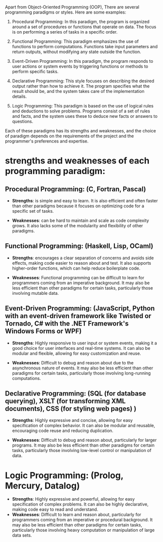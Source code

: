 Apart from Object-Oriented Programming (OOP), There are several programming paradigms or styles.
Here are some examples:

01. Procedural Programming: In this paradigm, the program is organized around a set of procedures or functions that operate on data. The focus is on performing a series of tasks in a specific order.

02. Functional Programming: This paradigm emphasizes the use of functions to perform computations. Functions take input parameters and return outputs, without modifying any state outside the function.

03. Event-Driven Programming: In this paradigm, the program responds to user actions or system events by triggering functions or methods to perform specific tasks.

04. Declarative Programming: This style focuses on describing the desired output rather than how to achieve it. The program specifies what the result should be, and the system takes care of the implementation details.

05. Logic Programming: This paradigm is based on the use of logical rules and deductions to solve problems. Programs consist of a set of rules and facts, and the system uses these to deduce new facts or answers to questions.

Each of these paradigms has its strengths and weaknesses, and the choice of paradigm depends on the requirements of the project and the programmer's preferences and expertise.

# strengths and weaknesses of each programming paradigm:

## Procedural Programming: (C, Fortran, Pascal)
   - **Strengths**: is simple and easy to learn. It is also efficient and often faster than other paradigms because it focuses on optimizing code for a specific set of tasks.
   
   - **Weaknesses**: can be hard to maintain and scale as code complexity grows. It also lacks some of the modularity and flexibility of other paradigms.

## Functional Programming: (Haskell, Lisp, OCaml)
   - **Strengths**: encourages a clear separation of concerns and avoids side effects, making code easier to reason about and test. It also supports higher-order functions, which can help reduce boilerplate code.
  
   - **Weaknesses**: Functional programming can be difficult to learn for programmers coming from an imperative background. It may also be less efficient than other paradigms for certain tasks, particularly those involving mutable data.

## Event-Driven Programming: (JavaScript, Python with an event-driven framework like Twisted or Tornado, C# with the .NET Framework's Windows Forms or WPF) 
   - **Strengths**: Highly responsive to user input or system events, making it a good choice for user interfaces and real-time systems. It can also be modular and flexible, allowing for easy customization and reuse.
 
   - **Weaknesses**: Difficult to debug and reason about due to the asynchronous nature of events. It may also be less efficient than other paradigms for certain tasks, particularly those involving long-running computations.

## Declarative Programming: (SQL (for database querying), XSLT (for transforming XML documents), CSS (for styling web pages) )
- **Strengths**: Highly expressive and concise, allowing for easy specification of complex behavior. It can also be modular and reusable, encouraging code reuse and reducing duplication.

- **Weaknesses**: Difficult to debug and reason about, particularly for larger programs. It may also be less efficient than other paradigms for certain tasks, particularly those involving low-level control or manipulation of data.

# Logic Programming: (Prolog, Mercury, Datalog)
- **Strengths**: Highly expressive and powerful, allowing for easy specification of complex problems. It can also be highly declarative, making code easy to read and understand.
- **Weaknesses**: Difficult to learn and reason about, particularly for programmers coming from an imperative or procedural background. It may also be less efficient than other paradigms for certain tasks, particularly those involving heavy computation or manipulation of large data sets.